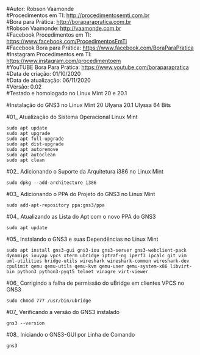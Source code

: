 #Autor: Robson Vaamonde<br>
#Procedimentos em TI: http://procedimentosemti.com.br<br>
#Bora para Prática: http://boraparapratica.com.br<br>
#Robson Vaamonde: http://vaamonde.com.br<br>
#Facebook Procedimentos em TI: https://www.facebook.com/ProcedimentosEmTi<br>
#Facebook Bora para Prática: https://www.facebook.com/BoraParaPratica<br>
#Instagram Procedimentos em TI: https://www.instagram.com/procedimentoem<br>
#YouTUBE Bora Para Prática: https://www.youtube.com/boraparapratica<br>
#Data de criação: 01/10/2020<br>
#Data de atualização: 06/11/2020<br>
#Versão: 0.02<br>
#Testado e homologado no Linux Mint 20 e 20.1

#Instalação do GNS3 no Linux Mint 20 Ulyana 20.1 Ulyssa 64 Bits

#01_ Atualização do Sistema Operacional Linux Mint<br>

    sudo apt update
    sudo apt upgrade
    sudo apt full-upgrade
    sudo apt dist-upgrade
    sudo apt autoremove
    sudo apt autoclean
    sudo apt clean

#02_ Adicionando o Suporte da Arquitetura i386 no Linux Mint<br>

    sudo dpkg --add-architecture i386

#03_ Adicionando o PPA do Projeto do GNS3 no Linux Mint<br>

    sudo add-apt-repository ppa:gns3/ppa

#04_ Atualizando as Lista do Apt com o novo PPA do GNS3<br>

    sudo apt update

#05_ Instalando o GNS3 e suas Dependências no Linux Mint<br>

    sudo apt install gns3-gui gns3-iou gns3-server gns3-webclient-pack dynamips iouyap vpcs xterm ubridge iptraf-ng iperf3 ipcalc git vim uml-utilities bridge-utils wireshark wireshark-common wireshark-dev cpulimit qemu qemu-utils qemu-kvm qemu-user qemu-system-x86 libvirt-bin python3 python3-pyqt5 telnet vinagre virt-viewer

#06_ Corrigindo a falha de permissão do uBridge em clientes VPCS no GNS3<br>

    sudo chmod 777 /usr/bin/ubridge

#07_ Verificando a versão do GNS3 instalado<br>

    gns3 --version

#08_ Iniciando o GNS3-GUI por Linha de Comando<br>

    gns3